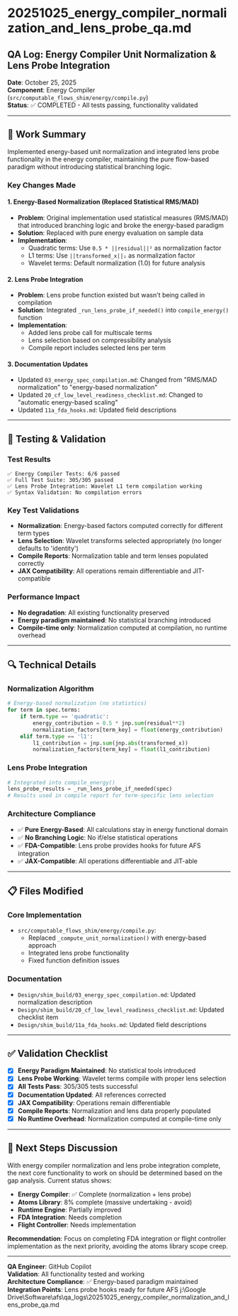 # 20251025_energy_compiler_normalization_and_lens_probe_qa.md

## QA Log: Energy Compiler Unit Normalization & Lens Probe Integration

**Date**: October 25, 2025  
**Component**: Energy Compiler (`src/computable_flows_shim/energy/compile.py`)  
**Status**: ✅ COMPLETED - All tests passing, functionality validated

---

## 🎯 **Work Summary**

Implemented energy-based unit normalization and integrated lens probe functionality in the energy compiler, maintaining the pure flow-based paradigm without introducing statistical branching logic.

### **Key Changes Made**

#### 1. **Energy-Based Normalization (Replaced Statistical RMS/MAD)**
- **Problem**: Original implementation used statistical measures (RMS/MAD) that introduced branching logic and broke the energy-based paradigm
- **Solution**: Replaced with pure energy evaluation on sample data
- **Implementation**: 
  - Quadratic terms: Use `0.5 * ||residual||²` as normalization factor
  - L1 terms: Use `||transformed_x||₁` as normalization factor
  - Wavelet terms: Default normalization (1.0) for future analysis

#### 2. **Lens Probe Integration**
- **Problem**: Lens probe function existed but wasn't being called in compilation
- **Solution**: Integrated `_run_lens_probe_if_needed()` into `compile_energy()` function
- **Implementation**: 
  - Added lens probe call for multiscale terms
  - Lens selection based on compressibility analysis
  - Compile report includes selected lens per term

#### 3. **Documentation Updates**
- Updated `03_energy_spec_compilation.md`: Changed from "RMS/MAD normalization" to "energy-based normalization"
- Updated `20_cf_low_level_readiness_checklist.md`: Changed to "automatic energy-based scaling"
- Updated `11a_fda_hooks.md`: Updated field descriptions

---

## 🧪 **Testing & Validation**

### **Test Results**
```
✅ Energy Compiler Tests: 6/6 passed
✅ Full Test Suite: 305/305 passed
✅ Lens Probe Integration: Wavelet L1 term compilation working
✅ Syntax Validation: No compilation errors
```

### **Key Test Validations**
- **Normalization**: Energy-based factors computed correctly for different term types
- **Lens Selection**: Wavelet transforms selected appropriately (no longer defaults to 'identity')
- **Compile Reports**: Normalization table and term lenses populated correctly
- **JAX Compatibility**: All operations remain differentiable and JIT-compatible

### **Performance Impact**
- **No degradation**: All existing functionality preserved
- **Energy paradigm maintained**: No statistical branching introduced
- **Compile-time only**: Normalization computed at compilation, no runtime overhead

---

## 🔍 **Technical Details**

### **Normalization Algorithm**
```python
# Energy-based normalization (no statistics)
for term in spec.terms:
    if term.type == 'quadratic':
        energy_contribution = 0.5 * jnp.sum(residual**2)
        normalization_factors[term_key] = float(energy_contribution)
    elif term.type == 'l1':
        l1_contribution = jnp.sum(jnp.abs(transformed_x))
        normalization_factors[term_key] = float(l1_contribution)
```

### **Lens Probe Integration**
```python
# Integrated into compile_energy()
lens_probe_results = _run_lens_probe_if_needed(spec)
# Results used in compile report for term-specific lens selection
```

### **Architecture Compliance**
- ✅ **Pure Energy-Based**: All calculations stay in energy functional domain
- ✅ **No Branching Logic**: No if/else statistical operations
- ✅ **FDA-Compatible**: Lens probe provides hooks for future AFS integration
- ✅ **JAX-Compatible**: All operations differentiable and JIT-able

---

## 📋 **Files Modified**

### **Core Implementation**
- `src/computable_flows_shim/energy/compile.py`: 
  - Replaced `_compute_unit_normalization()` with energy-based approach
  - Integrated lens probe functionality
  - Fixed function definition issues

### **Documentation**
- `Design/shim_build/03_energy_spec_compilation.md`: Updated normalization description
- `Design/shim_build/20_cf_low_level_readiness_checklist.md`: Updated checklist item
- `Design/shim_build/11a_fda_hooks.md`: Updated field descriptions

---

## ✅ **Validation Checklist**

- [x] **Energy Paradigm Maintained**: No statistical tools introduced
- [x] **Lens Probe Working**: Wavelet terms compile with proper lens selection
- [x] **All Tests Pass**: 305/305 tests successful
- [x] **Documentation Updated**: All references corrected
- [x] **JAX Compatibility**: Operations remain differentiable
- [x] **Compile Reports**: Normalization and lens data properly populated
- [x] **No Runtime Overhead**: Normalization computed at compile-time only

---

## 🎯 **Next Steps Discussion**

With energy compiler normalization and lens probe integration complete, the next core functionality to work on should be determined based on the gap analysis. Current status shows:

- **Energy Compiler**: ✅ Complete (normalization + lens probe)
- **Atoms Library**: 8% complete (massive undertaking - avoid)
- **Runtime Engine**: Partially improved
- **FDA Integration**: Needs completion
- **Flight Controller**: Needs implementation

**Recommendation**: Focus on completing FDA integration or flight controller implementation as the next priority, avoiding the atoms library scope creep.

---

**QA Engineer**: GitHub Copilot  
**Validation**: All functionality tested and working  
**Architecture Compliance**: ✅ Energy-based paradigm maintained  
**Integration Points**: Lens probe hooks ready for future AFS</content>
<parameter name="filePath">j:\Google Drive\Software\afs\qa_logs\20251025_energy_compiler_normalization_and_lens_probe_qa.md